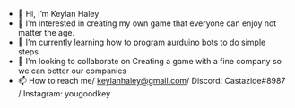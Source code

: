 - 👋 Hi, I’m Keylan Haley 
- 👀 I’m interested in creating my own game that everyone can enjoy not matter the age.
- 🌱 I’m currently learning how to program aurduino bots to do simple steps 
- 💞️ I’m looking to collaborate on Creating a game with a fine company so we can better our companies 
- 📫 How to reach me/ keylanhaley@gmail.com/ Discord: Castazide#8987 / Instagram: yougoodkey 

<!---
Castazide/Castazide is a ✨ special ✨ repository because its `README.md` (this file) appears on your GitHub profile.
You can click the Preview link to take a look at your changes.
--->
